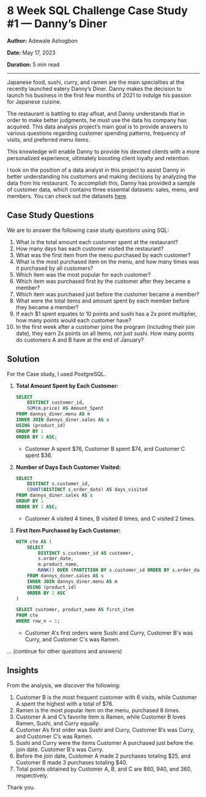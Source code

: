 # 8 Week SQL Challenge Case Study #1 — Danny’s Diner

**Author:** Adewale Ashogbon

**Date:** May 17, 2023

**Duration:** 5 min read

---

Japanese food, sushi, curry, and ramen are the main specialties at the recently launched eatery Danny’s Diner. Danny makes the decision to launch his business in the first few months of 2021 to indulge his passion for Japanese cuisine.

The restaurant is battling to stay afloat, and Danny understands that in order to make better judgments, he must use the data his company has acquired. This data analysis project’s main goal is to provide answers to various questions regarding customer spending patterns, frequency of visits, and preferred menu items.

This knowledge will enable Danny to provide his devoted clients with a more personalized experience, ultimately boosting client loyalty and retention.

I took on the position of a data analyst in this project to assist Danny in better understanding his customers and making decisions by analyzing the data from his restaurant. To accomplish this, Danny has provided a sample of customer data, which contains three essential datasets: sales, menu, and members. You can check out the datasets [here](link_to_datasets).

## Case Study Questions

We are to answer the following case study questions using SQL:

1. What is the total amount each customer spent at the restaurant?
2. How many days has each customer visited the restaurant?
3. What was the first item from the menu purchased by each customer?
4. What is the most purchased item on the menu, and how many times was it purchased by all customers?
5. Which item was the most popular for each customer?
6. Which item was purchased first by the customer after they became a member?
7. Which item was purchased just before the customer became a member?
8. What were the total items and amount spent by each member before they became a member?
9. If each $1 spent equates to 10 points and sushi has a 2x point multiplier, how many points would each customer have?
10. In the first week after a customer joins the program (including their join date), they earn 2x points on all items, not just sushi. How many points do customers A and B have at the end of January?

## Solution

For the Case study, I used PostgreSQL.

1. **Total Amount Spent by Each Customer:**
    ```sql
    SELECT 
        DISTINCT customer_id,
        SUM(m.price) AS Amount_Spent
    FROM dannys_diner.menu AS m
    INNER JOIN dannys_diner.sales AS s
    USING (product_id)
    GROUP BY 1
    ORDER BY 1 ASC;
    ```
    - Customer A spent $76, Customer B spent $74, and Customer C spent $36.

2. **Number of Days Each Customer Visited:**
    ```sql
    SELECT
        DISTINCT s.customer_id,
        COUNT(DISTINCT s.order_date) AS days_visited
    FROM dannys_diner.sales AS s
    GROUP BY 1
    ORDER BY 1 ASC;
    ```
    - Customer A visited 4 times, B visited 6 times, and C visited 2 times.

3. **First Item Purchased by Each Customer:**
    ```sql
    WITH cte AS (
        SELECT
            DISTINCT s.customer_id AS customer,
            s.order_date,
            m.product_name,
            RANK() OVER (PARTITION BY s.customer_id ORDER BY s.order_date ASC) AS row_n
        FROM dannys_diner.sales AS s
        INNER JOIN dannys_diner.menu AS m
        USING (product_id)
        ORDER BY 2 ASC
    )

    SELECT customer, product_name AS first_item 
    FROM cte
    WHERE row_n = 1;
    ```
    - Customer A's first orders were Sushi and Curry, Customer B's was Curry, and Customer C's was Ramen.

... (continue for other questions and answers)

## Insights

From the analysis, we discover the following:
1. Customer B is the most frequent customer with 6 visits, while Customer A spent the highest with a total of $76.
2. Ramen is the most popular item on the menu, purchased 8 times.
3. Customer A and C’s favorite item is Ramen, while Customer B loves Ramen, Sushi, and Curry equally.
4. Customer A’s first order was Sushi and Curry, Customer B’s was Curry, and Customer C’s was Ramen.
5. Sushi and Curry were the items Customer A purchased just before the join date. Customer B's was Curry.
6. Before the join date, Customer A made 2 purchases totaling $25, and Customer B made 3 purchases totaling $40.
7. Total points obtained by Customer A, B, and C are 860, 940, and 360, respectively.

Thank you.
